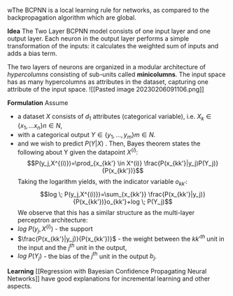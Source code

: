 wThe BCPNN is a local learning rule for networks, as compared to the backpropagation algorithm which are global.

**Idea**
The Two Layer BCPNN model consists of one input layer and one output layer. Each neuron in the output layer performs a simple transformation of the inputs: it calculates the weighted sum of inputs and adds a bias term.

The two layers of neurons are organized in a modular architecture of *hypercolumns* consisting of sub-units called **minicolumns**. The input space has as many hypercolumns as attributes in the dataset, capturing one attribute of the input space.
![[Pasted image 20230206091106.png]]


**Formulation**
Assume 
* a dataset $X$ consists of $d_1$ attributes (categorical variable), i.e. $X_k \in \{x_1, ... x_n\} n \in N$, 
* with a categorical output $Y \in \{y_1, ..., y_m\} m \in N$.
* and we wish to predict $P(Y|X)$ .
Then, Bayes theorem states the following about Y given the datapoint $X^{(i)}$:
$$P(y_j,X^{(i)})=\prod_{x_{kk'} \in X^(i)} \frac{P(x_{kk'}|y_j)P(Y_j)}{P(x_{kk'})}$$
Taking the logarithm yields, with the indicator variable $o_{kk'}$:
$$log \; P(y_j,X^{(i)})=\sum_{x_{kk'}} \frac{P(x_{kk'}|y_j)}{P(x_{kk'})}o_{kk'}+log \; P(Y_j)$$
We observe that this has a similar structure as the multi-layer perceptron architecture:
* $log \; P(y_j,X^{(i)})$ - the support 
* $\frac{P(x_{kk'}|y_j)}{P(x_{kk'})}$ - the weight between the $kk'^{th}$ unit in the input and the $j^{th}$ unit in the output,
* $log \; P(Y_j)$ - the bias of the $j^{th}$ unit in the output $b_j$.

**Learning**
[[Regression with Bayesian Confidence Propagating Neural Networks]] have good explanations for incremental learning and other aspects.